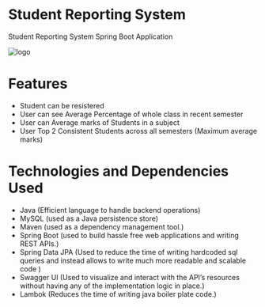 # Student Reporting System
Student Reporting System Spring Boot Application

![logo](https://user-images.githubusercontent.com/101393689/219922781-28e36295-e74a-470f-bbc7-8e3fd71a128b.png)

# Features

- Student can be resistered
- User can see Average Percentage of whole class in recent semester
- User can Average marks of Students in a subject
- User Top 2 Consistent Students across all semesters (Maximum average marks)

# Technologies and Dependencies Used

- Java (Efficient language to handle backend operations)
- MySQL (used as a Java persistence store)
- Maven (used as a dependency management tool.)
- Spring Boot (used to build hassle free web applications and writing REST APIs.)
- Spring Data JPA (Used to reduce the time of writing hardcoded sql queries and instead allows to write much more readable and scalable code )
- Swagger UI (Used to visualize and interact with the API’s resources without having any of the implementation logic in place.)
- Lambok (Reduces the time of writing java boiler plate code.)


